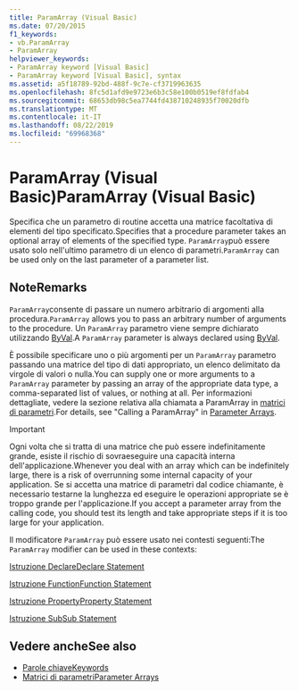 ```yaml
---
title: ParamArray (Visual Basic)
ms.date: 07/20/2015
f1_keywords:
- vb.ParamArray
- ParamArray
helpviewer_keywords:
- ParamArray keyword [Visual Basic]
- ParamArray keyword [Visual Basic], syntax
ms.assetid: a5f18789-92bd-488f-9c7e-cf3719963635
ms.openlocfilehash: 8fc5d1afd9e9723e6b3c58e100b0519ef8fdfab4
ms.sourcegitcommit: 68653db98c5ea7744fd438710248935f70020dfb
ms.translationtype: MT
ms.contentlocale: it-IT
ms.lasthandoff: 08/22/2019
ms.locfileid: "69968368"
---
```

# <a name="paramarray-visual-basic"></a><span data-ttu-id="6a8fb-102">ParamArray (Visual Basic)</span><span class="sxs-lookup"><span data-stu-id="6a8fb-102">ParamArray (Visual Basic)</span></span>
<span data-ttu-id="6a8fb-103">Specifica che un parametro di routine accetta una matrice facoltativa di elementi del tipo specificato.</span><span class="sxs-lookup"><span data-stu-id="6a8fb-103">Specifies that a procedure parameter takes an optional array of elements of the specified type.</span></span> <span data-ttu-id="6a8fb-104">`ParamArray`può essere usato solo nell'ultimo parametro di un elenco di parametri.</span><span class="sxs-lookup"><span data-stu-id="6a8fb-104">`ParamArray` can be used only on the last parameter of a parameter list.</span></span>  
  
## <a name="remarks"></a><span data-ttu-id="6a8fb-105">Note</span><span class="sxs-lookup"><span data-stu-id="6a8fb-105">Remarks</span></span>  
 <span data-ttu-id="6a8fb-106">`ParamArray`consente di passare un numero arbitrario di argomenti alla procedura.</span><span class="sxs-lookup"><span data-stu-id="6a8fb-106">`ParamArray` allows you to pass an arbitrary number of arguments to the procedure.</span></span> <span data-ttu-id="6a8fb-107">Un `ParamArray` parametro viene sempre dichiarato utilizzando [ByVal](../../../visual-basic/language-reference/modifiers/byval.md).</span><span class="sxs-lookup"><span data-stu-id="6a8fb-107">A `ParamArray` parameter is always declared using [ByVal](../../../visual-basic/language-reference/modifiers/byval.md).</span></span>  
  
 <span data-ttu-id="6a8fb-108">È possibile specificare uno o più argomenti per un `ParamArray` parametro passando una matrice del tipo di dati appropriato, un elenco delimitato da virgole di valori o nulla.</span><span class="sxs-lookup"><span data-stu-id="6a8fb-108">You can supply one or more arguments to a `ParamArray` parameter by passing an array of the appropriate data type, a comma-separated list of values, or nothing at all.</span></span> <span data-ttu-id="6a8fb-109">Per informazioni dettagliate, vedere la sezione relativa alla chiamata a ParamArray in [matrici di parametri](../../../visual-basic/programming-guide/language-features/procedures/parameter-arrays.md).</span><span class="sxs-lookup"><span data-stu-id="6a8fb-109">For details, see "Calling a ParamArray" in [Parameter Arrays](../../../visual-basic/programming-guide/language-features/procedures/parameter-arrays.md).</span></span>  
  
> [!IMPORTANT]
> <span data-ttu-id="6a8fb-110">Ogni volta che si tratta di una matrice che può essere indefinitamente grande, esiste il rischio di sovraeseguire una capacità interna dell'applicazione.</span><span class="sxs-lookup"><span data-stu-id="6a8fb-110">Whenever you deal with an array which can be indefinitely large, there is a risk of overrunning some internal capacity of your application.</span></span> <span data-ttu-id="6a8fb-111">Se si accetta una matrice di parametri dal codice chiamante, è necessario testarne la lunghezza ed eseguire le operazioni appropriate se è troppo grande per l'applicazione.</span><span class="sxs-lookup"><span data-stu-id="6a8fb-111">If you accept a parameter array from the calling code, you should test its length and take appropriate steps if it is too large for your application.</span></span>  
  
 <span data-ttu-id="6a8fb-112">Il modificatore `ParamArray` può essere usato nei contesti seguenti:</span><span class="sxs-lookup"><span data-stu-id="6a8fb-112">The `ParamArray` modifier can be used in these contexts:</span></span>  
  
 [<span data-ttu-id="6a8fb-113">Istruzione Declare</span><span class="sxs-lookup"><span data-stu-id="6a8fb-113">Declare Statement</span></span>](../../../visual-basic/language-reference/statements/declare-statement.md)  
  
 [<span data-ttu-id="6a8fb-114">Istruzione Function</span><span class="sxs-lookup"><span data-stu-id="6a8fb-114">Function Statement</span></span>](../../../visual-basic/language-reference/statements/function-statement.md)  
  
 [<span data-ttu-id="6a8fb-115">Istruzione Property</span><span class="sxs-lookup"><span data-stu-id="6a8fb-115">Property Statement</span></span>](../../../visual-basic/language-reference/statements/property-statement.md)  
  
 [<span data-ttu-id="6a8fb-116">Istruzione Sub</span><span class="sxs-lookup"><span data-stu-id="6a8fb-116">Sub Statement</span></span>](../../../visual-basic/language-reference/statements/sub-statement.md)  
  
## <a name="see-also"></a><span data-ttu-id="6a8fb-117">Vedere anche</span><span class="sxs-lookup"><span data-stu-id="6a8fb-117">See also</span></span>

- [<span data-ttu-id="6a8fb-118">Parole chiave</span><span class="sxs-lookup"><span data-stu-id="6a8fb-118">Keywords</span></span>](../../../visual-basic/language-reference/keywords/index.md)
- [<span data-ttu-id="6a8fb-119">Matrici di parametri</span><span class="sxs-lookup"><span data-stu-id="6a8fb-119">Parameter Arrays</span></span>](../../../visual-basic/programming-guide/language-features/procedures/parameter-arrays.md)
